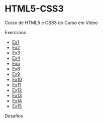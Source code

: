 # HTML5-CSS3
 Curso de HTML5 e CSS3 do Curso em Vídeo

 Exercícios 

 <ul>
     <li><a href="https://y4guinho.github.io/HTML5-CSS3/ex001/">Ex1</a></li>
     <li><a href="https://y4guinho.github.io/HTML5-CSS3/ex002/">Ex2</a></li>
     <li><a href="https://y4guinho.github.io/HTML5-CSS3/ex003/">Ex3</a></li>
     <li><a href="https://y4guinho.github.io/HTML5-CSS3/ex004/">Ex4</a></li>
     <li><a href="https://y4guinho.github.io/HTML5-CSS3/ex005/">Ex5</a></li>
     <li><a href="https://y4guinho.github.io/HTML5-CSS3/ex008/">Ex8</a></li>
     <li><a href="https://y4guinho.github.io/HTML5-CSS3/ex009/">Ex9</a></li>
     <li><a href="https://y4guinho.github.io/HTML5-CSS3/ex010/">Ex10</a></li>
     <li><a href="https://y4guinho.github.io/HTML5-CSS3/ex011/">Ex11</a></li>
     <li><a href="https://y4guinho.github.io/HTML5-CSS3/ex012/">Ex12</a></li>
     <li><a href="https://y4guinho.github.io/HTML5-CSS3/ex013/">Ex13</a></li>
     <li><a href="https://y4guinho.github.io/HTML5-CSS3/ex014/">Ex14</a></li>
     <li><a href="https://y4guinho.github.io/HTML5-CSS3/ex015/">Ex15</a></li>
 </ul>

 Desafios 


